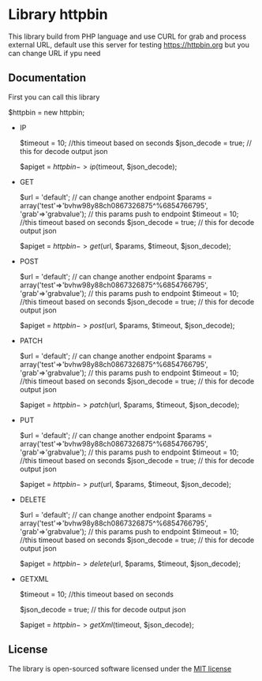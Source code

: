 # Library httpbin

This library build from PHP language and use CURL for grab and process external URL, default use this server for testing https://httpbin.org but you can change URL if ypu need

## Documentation

First you can call this library

$httpbin = new httpbin;

- IP

  $timeout = 10; //this timeout based on seconds
  $json_decode = true; // this for decode output json

  $apiget = $httpbin->ip($timeout, $json_decode);

- GET

  $url = 'default'; // can change another endpoint
  $params = array('test'=>'bvhw98y88ch0867326875^%6854766795', 'grab'=>'grabvalue'); // this params push to endpoint
  $timeout = 10; //this timeout based on seconds
  $json_decode = true; // this for decode output json

  $apiget = $httpbin->get($url, $params, $timeout, $json_decode);

- POST

  $url = 'default'; // can change another endpoint
  $params = array('test'=>'bvhw98y88ch0867326875^%6854766795', 'grab'=>'grabvalue'); // this params push to endpoint
  $timeout = 10; //this timeout based on seconds
  $json_decode = true; // this for decode output json
  
  $apiget = $httpbin->post($url, $params, $timeout, $json_decode);

- PATCH

  $url = 'default'; // can change another endpoint
  $params = array('test'=>'bvhw98y88ch0867326875^%6854766795', 'grab'=>'grabvalue'); // this params push to endpoint
  $timeout = 10; //this timeout based on seconds
  $json_decode = true; // this for decode output json
  
  $apiget = $httpbin->patch($url, $params, $timeout, $json_decode);

- PUT

  $url = 'default'; // can change another endpoint
  $params = array('test'=>'bvhw98y88ch0867326875^%6854766795', 'grab'=>'grabvalue'); // this params push to endpoint
  $timeout = 10; //this timeout based on seconds
  $json_decode = true; // this for decode output json
  
  $apiget = $httpbin->put($url, $params, $timeout, $json_decode);

- DELETE

  $url = 'default'; // can change another endpoint
  $params = array('test'=>'bvhw98y88ch0867326875^%6854766795', 'grab'=>'grabvalue'); // this params push to endpoint
  $timeout = 10; //this timeout based on seconds
  $json_decode = true; // this for decode output json
  
  $apiget = $httpbin->delete($url, $params, $timeout, $json_decode);

- GETXML

  $timeout = 10; //this timeout based on seconds
  
  $json_decode = true; // this for decode output json
  
  $apiget = $httpbin->getXml($timeout, $json_decode);

## License

The library is open-sourced software licensed under the [MIT license](http://opensource.org/licenses/MIT)
